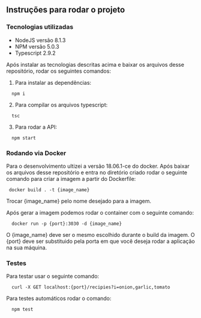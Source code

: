 ## Instruções para rodar o projeto

### Tecnologias utilizadas

 * NodeJS versão 8.1.3
 * NPM versão 5.0.3
 * Typescript 2.9.2

  Após instalar as tecnologias descritas acima e baixar os arquivos desse repositório, rodar os seguintes comandos:
  1. Para instalar as dependências:
  ```
    npm i
  ```
  2. Para compilar os arquivos typescript:
  ```
    tsc
  ```
  3. Para rodar a API:
  ```
    npm start
  ```

### Rodando via Docker

  Para o desenvolvimento ultizei a versão 18.06.1-ce do docker.
  Após baixar os arquivos desse repositório e entra no diretório criado rodar o seguinte comando para criar a imagem a partir do Dockerfile:
  ```
   docker build . -t {image_name}
  ```

  Trocar {image_name} pelo nome desejado para a imagem.

  Após gerar a imagem podemos rodar o container com o seguinte comando:
  ```
    docker run -p {port}:3030 -d {image_name}
  ```
  O {image_name} deve ser o mesmo escolhido durante o build da imagem.
  O {port} deve ser substituido pela porta em que você deseja rodar a aplicação na sua máquina.

### Testes
  
  Para testar usar o seguinte comando:
  ```
    curl -X GET localhost:{port}/recipies?i=onion,garlic,tomato
  ```
  
  Para testes automáticos rodar o comando:
  ```
    npm test
  ```
